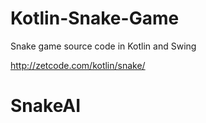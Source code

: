 # Kotlin-Snake-Game
Snake game source code in Kotlin and Swing

http://zetcode.com/kotlin/snake/
# SnakeAI
